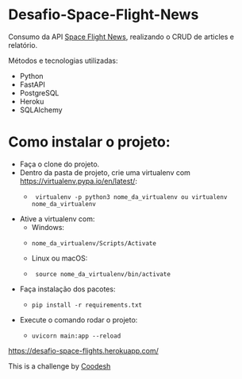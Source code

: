 # Desafio-Space-Flight-News
Consumo da API [Space Flight News](https://api.spaceflightnewsapi.net/v3/documentation), realizando o CRUD de articles e relatório.

Métodos e tecnologias utilizadas:
  - Python
  - FastAPI
  - PostgreSQL
  - Heroku
  - SQLAlchemy 


# Como instalar o projeto:
  
  - Faça o clone do projeto.
  - Dentro da pasta de projeto, crie uma virtualenv com https://virtualenv.pypa.io/en/latest/:
     - ```
        virtualenv -p python3 nome_da_virtualenv ou virtualenv nome_da_virtualenv
        ```
  - Ative a virtualenv com:
     - Windows:
      -  ```
         nome_da_virtualenv/Scripts/Activate 
           ```
     - Linux ou macOS:
      - ```
         source nome_da_virtualenv/bin/activate
        ```
  - Faça instalação dos pacotes:
    - ```
      pip install -r requirements.txt
      ```
  - Execute o comando rodar o projeto:
    - ```
      uvicorn main:app --reload
      ```
   
https://desafio-space-flights.herokuapp.com/


This is a challenge by [Coodesh](https://coodesh.com)
